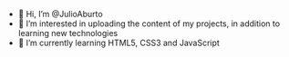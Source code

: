 - 👋 Hi, I’m @JulioAburto
- 👀 I’m interested in uploading the content of my projects, in addition to learning new technologies
- 🌱 I’m currently learning HTML5, CSS3 and JavaScript


<!---
- 📫 How to reach me juliocesaraburtoguido@gmail.com 
JulioAburto/JulioAburto is a ✨ special ✨ repository because its `README.md` (this file) appears on your GitHub profile.
You can click the Preview link to take a look at your changes.
--->

